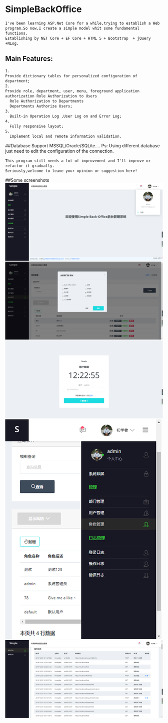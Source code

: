 # SimpleBackOffice
    I've been learning ASP.Net Core for a while,trying to establish a Web program.So now,I create a simple model whit some fundamental functions.
    Establishing by NET Core + EF Core + HTML 5 + Bootstrap  + jQuery +NLog.
    
  ## Main Features:
    1.
    Provide dictionary tables for personalized configuration of department;
    2.
    Provide role, department, user, menu, foreground application authorization Role Authorization to Users
      Role Authorization to Departments
      Departments Authorize Users;
    3.
      Built-in Operation Log ,User Log on and Error Log;
    4.
      Fully responsive layout;
    5.
      Implement local and remote information validation.
      
  ##Database
    Support MSSQL/Oracle/SQLite....
    Ps: Using different database just need to edit the configuration of the connection.
    
    
    This program still needs a lot of improvement and I'll improve or refactor it gradually.
    Seriously,welcome to leave your opinion or suggestion here!
    
  ##Some screenshots
![image](https://github.com/Singway/SimpleBackOffice/blob/master/ReadMe/home.png)
![image](https://github.com/Singway/SimpleBackOffice/blob/master/ReadMe/roleDept.png)
![image](https://github.com/Singway/SimpleBackOffice/blob/master/ReadMe/lock.png)
![image](https://github.com/Singway/SimpleBackOffice/blob/master/ReadMe/phonePage.png)
![image](https://github.com/Singway/SimpleBackOffice/blob/master/ReadMe/errorLog.png)
